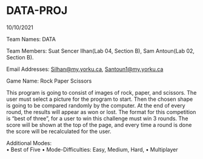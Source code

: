 # DATA-PROJ

10/10/2021

Team Names: DATA

Team Members: Suat Sencer Ilhan(Lab 04, Section B), Sam Antoun(Lab 02, Section B).

Email Addresses: Silhan@my.yorku.ca, Santoun1@my.yorku.ca

Game Name: Rock Paper Scissors

This program is going to consist of images of rock, paper, and scissors. The user must select a picture for the program to start. Then the chosen shape is going to be compared randomly by the computer. At the end of every round, the results will appear as won or lost. The format for this competition is “best of three”, for a user to win this challenge must win 3 rounds. The score will be shown at the top of the page, and every time a round is done the score will be recalculated for the user.

Additional Modes:  
•	Best of Five
•	Mode-Difficulties: Easy, Medium, Hard, 
•	Multiplayer

